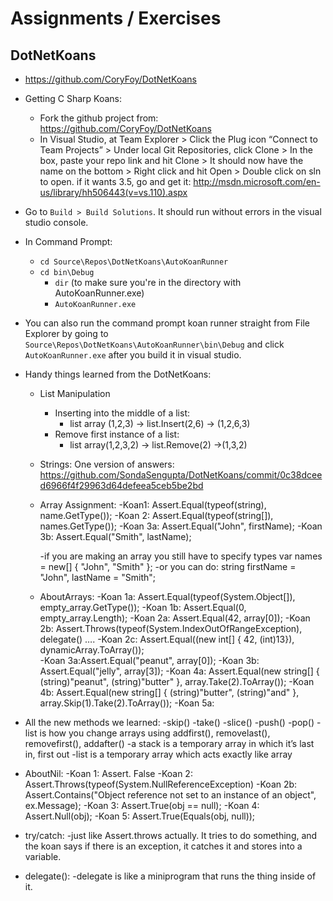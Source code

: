 # Assignments / Exercises

## DotNetKoans
* https://github.com/CoryFoy/DotNetKoans
* Getting C Sharp Koans:
  * Fork the github project from: https://github.com/CoryFoy/DotNetKoans
  * In Visual Studio, at Team Explorer > Click the Plug icon “Connect to Team Projects” > Under local Git Repositories, click Clone > In the box, paste your repo link and hit Clone > It should now have the name on the bottom > Right click and hit Open > Double click on sln to open. if it wants 3.5, go and get it:
http://msdn.microsoft.com/en-us/library/hh506443(v=vs.110).aspx
* Go to `Build > Build Solutions`. It should run without errors in the visual studio console.
* In Command Prompt:
	* `cd Source\Repos\DotNetKoans\AutoKoanRunner`
  * `cd bin\Debug`
	* `dir` (to make sure you're in the directory with AutoKoanRunner.exe)
	* `AutoKoanRunner.exe`
* You can also run the command prompt koan runner straight from File Explorer by going to `Source\Repos\DotNetKoans\AutoKoanRunner\bin\Debug` and click `AutoKoanRunner.exe` after you build it in visual studio.

* Handy things learned from the DotNetKoans:
  * List Manipulation
    * Inserting into the middle of a list:
      * list array (1,2,3) → list.Insert(2,6) → (1,2,6,3)
    * Remove first instance of a list:
      * list array(1,2,3,2) → list.Remove(2) →(1,3,2)
  * Strings:
    One version of answers:
    https://github.com/SondaSengupta/DotNetKoans/commit/0c38dceed6966f4f29963d64defeea5ceb5be2bd


  * Array Assignment:
    -Koan1: Assert.Equal(typeof(string), name.GetType());
    -Koan 2: Assert.Equal(typeof(string[]), names.GetType());
    -Koan 3a: Assert.Equal("John", firstName);
    -Koan 3b: Assert.Equal("Smith", lastName);

    -if you are making an array you still have to specify types
    	var names = new[] { "John", "Smith" };
    -or you can do:
    	string firstName = "John", lastName = "Smith";

  *  AboutArrays:
    -Koan 1a: Assert.Equal(typeof(System.Object[]), empty_array.GetType());
    -Koan 1b:  Assert.Equal(0, empty_array.Length);
    -Koan 2a:  Assert.Equal(42, array[0]);
    -Koan 2b:  Assert.Throws(typeof(System.IndexOutOfRangeException), delegate() ….
    -Koan 2c: Assert.Equal((new int[] { 42, (int)13}), dynamicArray.ToArray());   
    -Koan 3a:Assert.Equal("peanut", array[0]);
    -Koan 3b: Assert.Equal("jelly", array[3]);
    -Koan 4a: Assert.Equal(new string[] { (string)"peanut", (string)"butter" }, array.Take(2).ToArray());
    -Koan 4b: Assert.Equal(new string[] { (string)"butter", (string)"and" }, array.Skip(1).Take(2).ToArray());
    -Koan 5a:

*  All the new methods we learned:
    -skip()
    -take()
    -slice()
    -push()
    -pop()
    -list is how you change arrays using addfirst(), removelast(), removefirst(), addafter()
    -a stack is a temporary array in which it’s last in, first out
    -list is a temporary array which acts exactly like array

*    AboutNil:
    -Koan 1: Assert. False
    -Koan 2: Assert.Throws(typeof(System.NullReferenceException)
    -Koan 2b: Assert.Contains("Object reference not set to an instance of an object", ex.Message);
    -Koan 3:  Assert.True(obj == null);
    -Koan 4: Assert.Null(obj);
    -Koan 5:  Assert.True(Equals(obj, null));

*    try/catch:
    -just like Assert.throws actually. It tries to do something, and the koan says if there is an exception, it catches it and stores into a variable.

*    delegate():
    -delegate is like a miniprogram that runs the thing inside of it.

